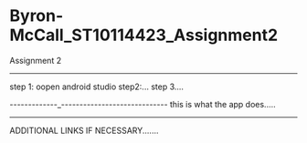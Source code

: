 # Byron-McCall_ST10114423_Assignment2
Assignment 2

--------------------------------------------
step 1: oopen android studio
step2:...
step 3....

-------------_-----------------------------
this is what the app does.....

------------------------------------------
ADDITIONAL LINKS IF NECESSARY.......
